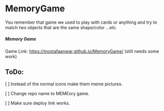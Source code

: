 # MemoryGame
You remember that game we used to play with cards or anything and try to match two objects that are the same shape/color ...etc.


##### Memory Game

Game Link: https://mostafaanwar.github.io/MemoryGame/ (still needs some work)

## ToDo:

[ ] Instead of the normal icons make them meme pictures.


[ ] Change repo name to MEMEory game.


[ ] Make sure deploy link works.
